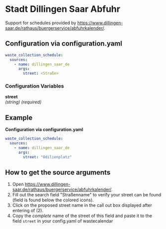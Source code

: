 # Stadt Dillingen Saar Abfuhr

Support for schedules provided by <https://www.dillingen-saar.de/rathaus/buergerservice/abfuhrkalender/>.

## Configuration via configuration.yaml

```yaml
waste_collection_schedule:
  sources:
    - name: dillingen_saar_de
      args:
        street: <Straße>
```

### Configuration Variables

**street**  
_(string) (required)_


## Example


**Configuration via configuration.yaml**

```yaml
waste_collection_schedule:
  sources:
    - name: dillingen_saar_de
      args:
        street: "Odilienplatz"
```


## How to get the source arguments

1. Open <https://www.dillingen-saar.de/rathaus/buergerservice/abfuhrkalender/>.
2. Fill out the search field "Straßenname" to verify your street can be found (field is found below the colored icons).
3. Click on the proposed street name in the call out box displayed after entering of (2).
4. Copy the _complete_ name of the street of this field and paste it to the field `street` in your config.yaml of wastecalendar
